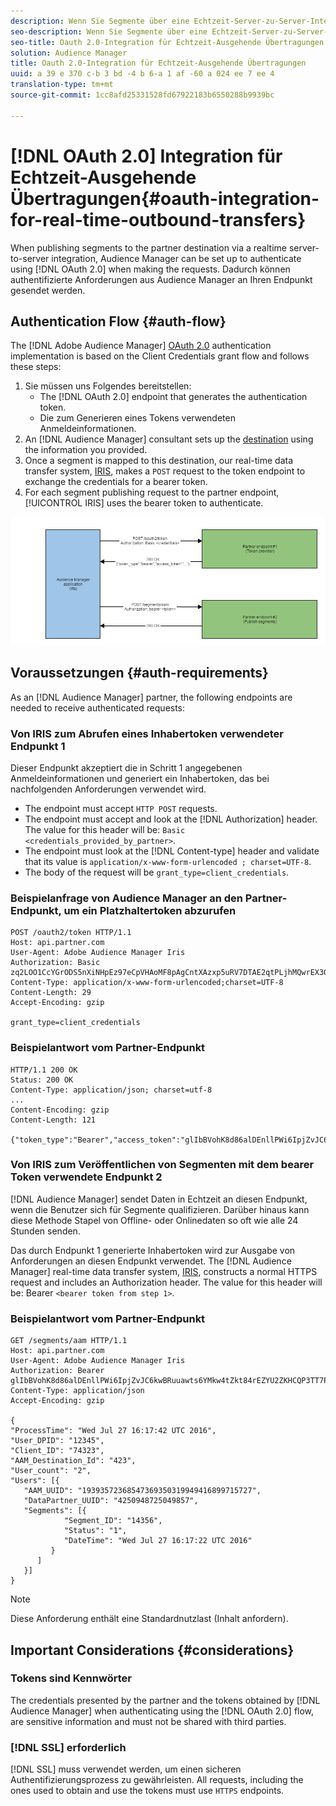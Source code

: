 ```yaml
---
description: Wenn Sie Segmente über eine Echtzeit-Server-zu-Server-Integration auf dem Partnerziel veröffentlichen, kann der Audience Manager beim Erstellen der Anforderungen mit oauth 2.0 authentifiziert werden. Dadurch können authentifizierte Anforderungen aus Audience Manager an Ihren Endpunkt gesendet werden.
seo-description: Wenn Sie Segmente über eine Echtzeit-Server-zu-Server-Integration auf dem Partnerziel veröffentlichen, kann der Audience Manager beim Erstellen der Anforderungen mit oauth 2.0 authentifiziert werden. Dadurch können authentifizierte Anforderungen aus Audience Manager an Ihren Endpunkt gesendet werden.
seo-title: Oauth 2.0-Integration für Echtzeit-Ausgehende Übertragungen
solution: Audience Manager
title: Oauth 2.0-Integration für Echtzeit-Ausgehende Übertragungen
uuid: a 39 e 370 c-b 3 bd -4 b 6-a 1 af -60 a 024 ee 7 ee 4
translation-type: tm+mt
source-git-commit: 1cc8afd25331528fd67922183b6550288b9939bc

---
```



# [!DNL OAuth 2.0] Integration für Echtzeit-Ausgehende Übertragungen{#oauth-integration-for-real-time-outbound-transfers}

When publishing segments to the partner destination via a realtime server-to-server integration, Audience Manager can be set up to authenticate using [!DNL OAuth 2.0] when making the requests. Dadurch können authentifizierte Anforderungen aus Audience Manager an Ihren Endpunkt gesendet werden.

## Authentication Flow {#auth-flow}

The [!DNL Adobe Audience Manager] [OAuth 2.0](https://tools.ietf.org/html/rfc6749#section-4.4) authentication implementation is based on the Client Credentials grant flow and follows these steps:

1. Sie müssen uns Folgendes bereitstellen:
   * The [!DNL OAuth 2.0] endpoint that generates the authentication token.
   * Die zum Generieren eines Tokens verwendeten Anmeldeinformationen.
1. An [!DNL Audience Manager] consultant sets up the [destination](../../../features/destinations/destinations.md) using the information you provided.
1. Once a segment is mapped to this destination, our real-time data transfer system, [IRIS](../../../reference/system-components/components-data-action.md#iris), makes a `POST` request to the token endpoint to exchange the credentials for a bearer token.
1. For each segment publishing request to the partner endpoint, [!UICONTROL IRIS] uses the bearer token to authenticate.

![](assets/oauth2-iris.png)

## Voraussetzungen {#auth-requirements}

As an [!DNL Audience Manager] partner, the following endpoints are needed to receive authenticated requests:

### Von IRIS zum Abrufen eines Inhabertoken verwendeter Endpunkt 1

Dieser Endpunkt akzeptiert die in Schritt 1 angegebenen Anmeldeinformationen und generiert ein Inhabertoken, das bei nachfolgenden Anforderungen verwendet wird.

* The endpoint must accept `HTTP POST` requests.
* The endpoint must accept and look at the [!DNL Authorization] header. The value for this header will be: `Basic <credentials_provided_by_partner>`.
* The endpoint must look at the [!DNL Content-type] header and validate that its value is `application/x-www-form-urlencoded ; charset=UTF-8`.
* The body of the request will be `grant_type=client_credentials`.

### Beispielanfrage von Audience Manager an den Partner-Endpunkt, um ein Platzhaltertoken abzurufen

```
POST /oauth2/token HTTP/1.1
Host: api.partner.com
User-Agent: Adobe Audience Manager Iris
Authorization: Basic zq2LOO1CcYGrODS5nXiNHpEz97eCpVHAoMF8pAgCntXAzxp5uRV7DTAE2qtPLjhMQwrEX3O6MHV4S
Content-Type: application/x-www-form-urlencoded;charset=UTF-8
Content-Length: 29
Accept-Encoding: gzip
  
grant_type=client_credentials
```

### Beispielantwort vom Partner-Endpunkt

```
HTTP/1.1 200 OK
Status: 200 OK
Content-Type: application/json; charset=utf-8
...
Content-Encoding: gzip
Content-Length: 121
  
{"token_type":"Bearer","access_token":"glIbBVohK8d86alDEnllPWi6IpjZvJC6kwBRuuawts6YMkw4tZkt84rEZYU2ZKHCQP3TT7PnzCQPI0yY"}
```

### Von IRIS zum Veröffentlichen von Segmenten mit dem bearer Token verwendete Endpunkt 2

[!DNL Audience Manager] sendet Daten in Echtzeit an diesen Endpunkt, wenn die Benutzer sich für Segmente qualifizieren. Darüber hinaus kann diese Methode Stapel von Offline- oder Onlinedaten so oft wie alle 24 Stunden senden.

Das durch Endpunkt 1 generierte Inhabertoken wird zur Ausgabe von Anforderungen an diesen Endpunkt verwendet. The [!DNL Audience Manager] real-time data transfer system, [IRIS](../../../reference/system-components/components-data-action.md#iris), constructs a normal HTTPS request and includes an Authorization header. The value for this header will be: Bearer `<bearer token from step 1>`.

### Beispielantwort vom Partner-Endpunkt

```
GET /segments/aam HTTP/1.1
Host: api.partner.com
User-Agent: Adobe Audience Manager Iris
Authorization: Bearer glIbBVohK8d86alDEnllPWi6IpjZvJC6kwBRuuawts6YMkw4tZkt84rEZYU2ZKHCQP3TT7PnzCQPI0yY
Content-Type: application/json
Accept-Encoding: gzip
   
{
"ProcessTime": "Wed Jul 27 16:17:42 UTC 2016",
"User_DPID": "12345",
"Client_ID": "74323",
"AAM_Destination_Id": "423",
"User_count": "2",
"Users": [{
   "AAM_UUID": "19393572368547369350319949416899715727",
   "DataPartner_UUID": "4250948725049857",
   "Segments": [{
            "Segment_ID": "14356",
            "Status": "1",
            "DateTime": "Wed Jul 27 16:17:22 UTC 2016"
         }
      ]
   }]
}
```

>[!NOTE]
>
>Diese Anforderung enthält eine Standardnutzlast (Inhalt anfordern).

## Important Considerations {#considerations}

### Tokens sind Kennwörter

The credentials presented by the partner and the tokens obtained by [!DNL Audience Manager] when authenticating using the [!DNL OAuth 2.0] flow, are sensitive information and must not be shared with third parties.

### [!DNL SSL] erforderlich

[!DNL SSL] muss verwendet werden, um einen sicheren Authentifizierungsprozess zu gewährleisten. All requests, including the ones used to obtain and use the tokens must use `HTTPS` endpoints.